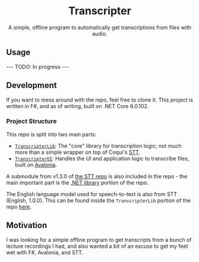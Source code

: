 <div style="text-align: center">
  <h1>Transcripter</h1>

  <p>
  A simple, offline program to automatically get transcriptions from files with audio.
  </p>
</div>

## Usage

--- TODO: In progress ---

## Development

If you want to mess around with the repo, feel free to clone it. This project is written in F#, and as of writing, built on .NET Core 6.0.102.

### Project Structure

This repo is split into two main parts:

- [`TranscripterLib`](./TranscripterLib): The "core" library for transcription logic;
  not much more than a simple wrapper on top of  Coqui's [STT](https://github.com/coqui-ai/STT).
- [`TranscripterUI`](./TranscripterUI): Handles the UI and application logic to transcribe files, built on [Avalonia](https://avaloniaui.net/).

A submodule from v1.3.0 of [the STT repo](https://github.com/coqui-ai/STT) is also included in the repo - the main important part is the [.NET library](https://github.com/coqui-ai/STT/tree/main/native_client/dotnet) portion of the repo.

The English language model used for speech-to-text is also from STT (English, 1.0.0). This can be found inside the `TranscripterLib` portion of the repo [here](./TranscripterLib/model/).

## Motivation

I was looking for a simple offline program to get transcripts from a bunch of lecture recordings I had, and also wanted a bit of an excuse to get my feet wet with F#, Avalonia, and STT.
